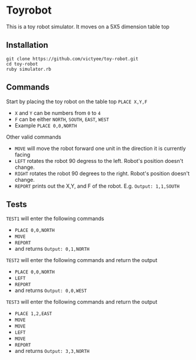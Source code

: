 # Toyrobot
This is a toy robot simulator. It moves on a 5X5 dimension table top

## Installation
    git clone https://github.com/victyee/toy-robot.git
    cd toy-robot
    ruby simulator.rb
    
## Commands
Start by placing the toy robot on the table top
    `PLACE X,Y,F`

- `X` and `Y` can be numbers from `0` to `4`
- `F` can be either `NORTH`, `SOUTH`, `EAST`, `WEST`
- Example `PLACE 0,0,NORTH`

Other valid commands
- `MOVE` will move the robot forward one unit in the direction it is currently facing
- `LEFT` rotates the robot 90 degress to the left. Robot's position doesn't change.
- `RIGHT` rotates the robot 90 degrees to the right. Robot's position doesn't change.
- `REPORT` prints out the X,Y, and F of the robot. E.g. `Output: 1,1,SOUTH`

## Tests
`TEST1` will enter the following commands
- `PLACE 0,0,NORTH`
- `MOVE`
- `REPORT`
- and returns `Output: 0,1,NORTH`
 
`TEST2` will enter the following commands and return the output
- `PLACE 0,0,NORTH`
- `LEFT`
- `REPORT`
- and returns `Output: 0,0,WEST`

`TEST3` will enter the following commands and return the output
- `PLACE 1,2,EAST`
- `MOVE`
- `MOVE`
- `LEFT`
- `MOVE`
- `REPORT`
- and returns `Output: 3,3,NORTH`
